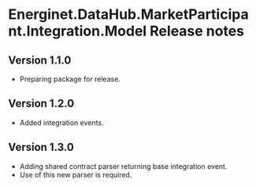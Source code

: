 # Energinet.DataHub.MarketParticipant.Integration.Model Release notes

## Version 1.1.0

- Preparing package for release.

## Version 1.2.0

- Added integration events.

## Version 1.3.0

- Adding shared contract parser returning base integration event.
- Use of this new parser is required.
